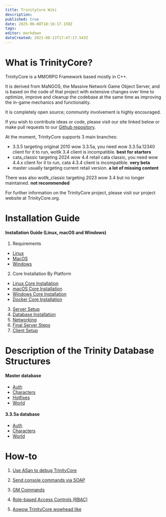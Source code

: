 ```yaml
---
title: TrinityCore Wiki
description: 
published: true
date: 2025-06-08T18:16:17.150Z
tags: 
editor: markdown
dateCreated: 2021-08-13T17:47:17.543Z
---
```


# What is TrinityCore?
TrinityCore is a MMORPG Framework based mostly in C++.

It is derived from MaNGOS, the Massive Network Game Object Server, and is based on the code of that project with extensive changes over time to optimize, improve and cleanup the codebase at the same time as improving the in-game mechanics and functionality.

It is completely open source; community involvement is highly encouraged.

If you wish to contribute ideas or code, please visit our site linked below or make pull requests to our [Github repository](https://github.com/TrinityCore/).

At the moment, TrinityCore supports 3 main branches:

- 3.3.5 targeting original 2010 wow 3.3.5a, you need wow 3.3.5a.12340 client for it to run, wotlk 3.4 client is incompatible. **best for starters**
- cata_classic targeting 2024 wow 4.4 retail cata classic, you need wow 4.4.x client for it to run, cata 4.3.4 client is incompatible. **very beta**
- master usually targeting current retail version. **a lot of missing content**

There was also wotlk_classic targeting 2023 wow 3.4 but no longer maintained. **not recommended**

For further information on the TrinityCore project, please visit our project website at TrinityCore.org.

# Installation Guide

#### Installation Guide (Linux, macOS and Windows)

1. Requirements 
- [Linux](/install/requirements/linux) 
- [MacOS](/install/requirements/macos)
- [Windows](/install/requirements/windows)
2. Core Installation By Platform
- [Linux Core Installation](/install/Core-Installation/linux-core-installation)
- [macOS Core Installation](/install/Core-Installation/macOS-core-installation)
- [Windows Core Installation](/install/Core-Installation/windows-core-installation)
- [Docker Core Installation](/install/Core-Installation/Docker)
3. [Server Setup](/install/Server-Setup)
4. [Database Installation](/install/Database-Installation)
5. [Networking](/install/Networking)
6. [Final Server Steps](/install/Final-Server-Steps)
7. [Client Setup](/install/Client-Setup)

# Description of the Trinity Database Structures
#### Master database
- [Auth](/database/master/auth/home)
- [Characters](/database/master/characters/home)
- [Hotfixes](/database/master/hotfixes/home)
- [World](/database/master/world/home)

#### 3.3.5a database
- [Auth](/database/335/auth/home)
- [Characters](/database/335/characters/home)
- [World](/database/335/world/home)

# How-to
1. [Use ASan to debug TrinityCore](/how-to/asan)
2. [Send console commands via SOAP](/how-to/SOAP)
3. [GM Commands](/how-to/gm-commands)
4. [Role-based Access Controls (RBAC)](/how-to/RBAC)

5. [Aowow TrinityCore wowhead like](https://aowow.trinitycore.info/)
